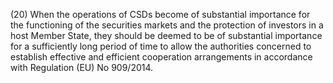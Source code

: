 (20) When the operations of CSDs become of substantial importance for the functioning of the securities markets and the protection of investors in a host Member State, they should be deemed to be of substantial importance for a sufficiently long period of time to allow the authorities concerned to establish effective and efficient cooperation arrangements in accordance with Regulation (EU) No 909/2014.
